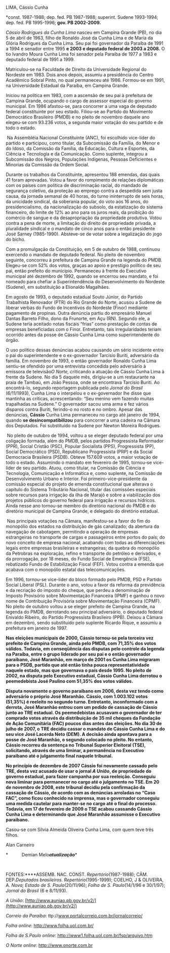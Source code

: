 LIMA, Cássio Cunha

\*const. 1987-1988; dep. fed. PB 1987-1988; superint. Sudene 1993-1994;
dep. fed. PB 1995-1996; **gov. PB 2002-2009.**

*Cássio Rodrigues da Cunha Lima* nasceu em Campina Grande (PB), no dia 5
de abril de 1963, filho de Ronaldo José da Cunha Lima e de Maria da
Glória Rodrigues da Cunha Lima. Seu pai foi governador da Paraíba de
1991 a 1994 e senador entre 1995 **e 2003 e deputado federal de 2003 a
2008.** O tio Ivandro Moura Cunha Lima foi senador pela Paraíba de 1977
a 1983 e deputado federal de 1991 a 1999.

Matriculou-se na Faculdade de Direito da Universidade Regional do
Nordeste em 1983. Dois anos depois, assumiu a presidência do Centro
Acadêmico Sobral Pinto, no qual permaneceu até 1986. Formou-se em 1991,
na Universidade Estadual da Paraíba, em Campina Grande.

Iniciou na política em 1983, com a ascensão de seu pai à prefeitura de
Campina Grande, ocupando o cargo de assessor especial do governo
municipal. Em 1986 afastou-se, para concorrer a uma vaga de deputado
federal constituinte por seu estado. Filiou-se ao Partido do Movimento
Democrático Brasileiro (PMDB) e no pleito de novembro daquele ano
elegeu-se com 93.236 votos, a segunda maior votação do seu partido e de
todo o estado.

 Na Assembléia Nacional Constituinte (ANC), foi escolhido vice-líder do
partido e participou, como titular, da Subcomissão da Família, do Menor
e do Idoso, da Comissão da Família, da Educação, Cultura e Esportes, da
Ciência e Tecnologia e da Comunicação. Como suplente, integrou a
Subcomissão dos Negros, Populações Indígenas, Pessoas Deficientes e
Minorias da Comissão da Ordem Social.

Durante os trabalhos da Constituinte, apresentou 188 emendas, das quais
41 foram aprovadas. Votou a favor do rompimento de relações diplomáticas
com os países com política de discriminação racial, do mandado de
segurança coletivo, da proteção ao emprego contra a despedida sem justa
causa, da jornada semanal de 40 horas, do turno ininterrupto de seis
horas, da unicidade sindical, da soberania popular, do voto aos 16 anos,
do presidencialismo, da nacionalização do subsolo, da estatização do
sistema financeiro, do limite de 12% ao ano para os juros reais, da
proibição do comércio de sangue e da desapropriação da propriedade
produtiva. Votou contra a pena de morte, a limitação do direito de
propriedade privada, a pluralidade sindical e o mandato de cinco anos
para o então presidente José Sarney (1985-1990). Absteve-se de votar
sobre a legalização do jogo do bicho.

Com a promulgação da Constituição, em 5 de outubro de 1988, continuou
exercendo o mandato de deputado federal. No pleito de novembro seguinte,
concorreu à prefeitura de Campina Grande na legenda do PMDB. Elegeu-se
com 52% dos votos, graças ao apoio e prestígio político de seu pai,
então prefeito do município. Permaneceu à frente do Executivo municipal
até dezembro de 1992, quando se encerrou seu mandato, e foi nomeado para
chefiar a Superintendência do Desenvolvimento do Nordeste (Sudene), em
substituição a Elionaldo Magalhães.

Em agosto de 1993, o deputado estadual Souto Júnior, do Partido
Trabalhista Renovador (PTR) do Rio Grande do Norte, acusou a Sudene de
liberar verbas do Fundo de Incentivos do Nordeste (Finor) mediante
pagamento de propinas. Outra denúncia partiu do empresário Manuel Dantas
Barreto Filho, dono da Frunorte, em Açu (RN). Segundo ele, a Sudene
teria aceitado notas fiscais “frias” como prestação de contas de
empresas beneficiadas com o Finor. Entretanto, tais irregularidades
teriam ocorrido antes da posse de Cássio Cunha Lima como superintendente
do órgão.

O uso político dessas denúncias acabou causando um sério incidente entre
o pai do superintendente e o ex-governador Tarcísio Buriti, adversário
da família. Em novembro de 1993, o então governador Ronaldo Cunha Lima
sentiu-se ofendido por uma entrevista concedida pelo adversário à
emissora de televisão*O Norte,* criticando a atuação de Cássio Cunha
Lima à frente da Sudene. No dia 5 daquele mês, dirigiu-se a um
restaurante na praia de Tambaú, em João Pessoa, onde se encontrava
Tarcísio Buriti. Ao encontrá-lo, segundo reportagem publicada pelo
*Jornal do Brasil* (6/11/1993), Cunha Lima o interpelou e o
ex-governador lhe disse que mantinha as críticas, acrescentando: “Seu
menino vem fazendo muitas trapalhadas na Sudene.” O governador sacou uma
arma e fez vários disparos contra Buriti, ferindo-o no rosto e no ombro.
Apesar das denúncias, **Cássio** Cunha Lima permaneceu no cargo até
janeiro de 1994, quando **se desincompatibilizou** para concorrer a uma
cadeira na Câmara dos Deputados. Foi substituído na Sudene por Newton
Moreira Rodrigues.

 No pleito de outubro de 1994, voltou a se eleger deputado federal por
uma coligação formada, além do PMDB, pelos partidos Progressista
Reformador (PPR), Social Cristão (PSC), Popular Socialista (PPS),
Progressista (PP), Social Democrático (PSD), Republicano Progressista
(PRP) e da Social Democracia Brasileira (PSDB). Obteve 157.609 votos, a
maior votação de todo o estado. Assumindo o mandato em fevereiro de
1995, tornou-se vice-líder de seu partido. Atuou, como titular, na
Comissão de Ciência e Tecnologia, Comunicação e Informática e, como
suplente, na Comissão de Desenvolvimento Urbano e Interior. Foi
primeiro-vice-presidente da comissão especial do projeto de emenda
constitucional que alterava o capítulo do Sistema Tributário Nacional,
titular das comissões especiais sobre recursos para irrigação da ilha de
Marajó e sobre a viabilização dos projetos públicos do governo federal
para irrigação e recursos hídricos. Ainda nesse ano tornou-se membro do
diretório nacional do PMDB e do diretório municipal de Campina Grande, e
delegado do diretório estadual.

 Nas principais votações na Câmara, manifestou-se a favor do fim do
monopólio dos estados na distribuição de gás canalizado; da abertura da
navegação de cabotagem, permitindo a operação de empresas estrangeiras
no transporte de cargas e passageiros entre portos do país; do novo
conceito de empresa nacional, acabando com todas as diferenciações
legais entre empresas brasileiras e estrangeiras; da quebra do monopólio
da Petrobras na exploração, refino e transporte do petróleo e derivados,
e da prorrogação, por 18 meses, do Fundo Social de Emergência (FSE),
rebatizado Fundo de Estabilização Fiscal (FEF). Votou contra a emenda
que acabava com o monopólio estatal das telecomunicações.

Em 1996, tornou-se vice-líder do bloco formado pelo PMDB, PSD e Partido
Social Liberal (PSL). Durante o ano, votou a favor da reforma da
previdência e da recriação do imposto do cheque, que perdeu a
denominação de Imposto Provisório sobre Movimentação Financeira (IPMF) e
ganhou o novo nome de Contribuição Provisória sobre Movimentação
Financeira (CPMF). No pleito de outubro voltou a se eleger prefeito de
Campina Grande, na legenda do PMDB, derrotando seu principal adversário,
o deputado federal Enivaldo Ribeiro, do Partido Progressista Brasileiro
(PPB). Deixou a Câmara em dezembro, sendo substituído pelo suplente
Ricardo Rique, e assumiu a prefeitura em janeiro de 1997.

**Nas eleições municipais de 2000, Cássio tornou-se pela terceira vez
prefeito de Campina Grande, ainda pelo PMDB, com 71,35% dos votos
válidos. Todavia, em conseqüência das disputas pelo controle da legenda
na Paraíba, entre o grupo liderado por seu pai e o então governador
paraibano, José Maranhão, em março de 2001 os Cunha Lima migraram para o
PSDB, partido que até então tinha pouca representatividade naquele
estado, mas que governava o país desde 1995. No pleito de 2002, na
disputa pelo Executivo estadual, Cássio Cunha Lima derrotou o
peemedebista José Paulino com 51,35% dos votos válidos.**

**Disputa novamente o governo paraibano em 2006, desta vez tendo como
adversário o próprio José Maranhão. Cássio, com 1.003.102 votos (51,35%)
é reeleito no segundo turno. Entretanto, inconformado com a derrota,
José Maranhão entrou com um pedido de cassação de Cássio junto ao TRE
estadual. Os peemedebistas acusavam o governador de ter comprado votos
através da distribuição de 35 mil cheques da Fundação de Ação
Comunitária (FAC) poucos dias antes das eleições. No dia 30 de julho de
2007, o TRE decidiu cassar o mandato de Cássio Cunha Lima e do seu vice
José Lacerda Neto (DEM). A decisão ainda apontava para a posse de José
Maranhão, o segundo colocado no pleito. No entanto, Cássio recorreu da
sentença no Tribunal Superior Eleitoral (TSE), solicitando, através de
uma liminar, a permanência no Executivo paraibano até o julgamento final
naquele tribunal.**

**No princípio de dezembro de 2007 Cássio foi novamente cassado pelo
TRE, desta vez acusado de usar o jornal *A União*, de propriedade do
governo estadual, para fazer campanha por sua reeleição. Conseguiu nova
liminar para permanecer no cargo até o julgamento no TSE. Em 20 de
novembro de 2008, este tribunal decidiu pela confirmação da cassação de
Cássio, de acordo com as denúncias arroladas no “Caso FAC”, como ficou
conhecido na imprensa, mas o governador conseguiu uma medida cautelar
para manter-se no cargo até o final do processo. Todavia, em 17 de
fevereiro de 2009 o TSE acabou cassando Cássio Cunha Lima e determinando
que José Maranhão assumisse o Executivo paraibano.**

Casou-se com Sílvia Almeida Oliveira Cunha Lima, com quem teve três
filhos.

Alan Carneiro

*           Demian Melo*****atualização******

 

FONTES:****ASSEMB. NAC. CONST. *Repertório*(1987-1988); CÂM.
DEP.*Deputados* *brasileiros. Repertório*(1995-1999); COELHO, J &
OLIVEIRA, A. *Nova; Estado de S. Paulo*(20/11/96); *Folha de S.
Paulo*(14/1/96 e 30/1/97); *Jornal do Brasil* (6 e 8/11/93).

*A União*:
[http://www.auniao.pb.gov.br/v2/](http://www.auniao.pb.gov.br/v2/)

*Correio da Paraíba*: ttp://www.portalcorreio.com.br/jornalcorreio/  

*Folha online*: http://www.folha.uol.com.br/

*Folha de S.Paulo online*: http://www1.folha.uol.com.br/fsp/arquivo.htm

*O Norte online*: http://www.onorte.com.br

                                                                   

 
